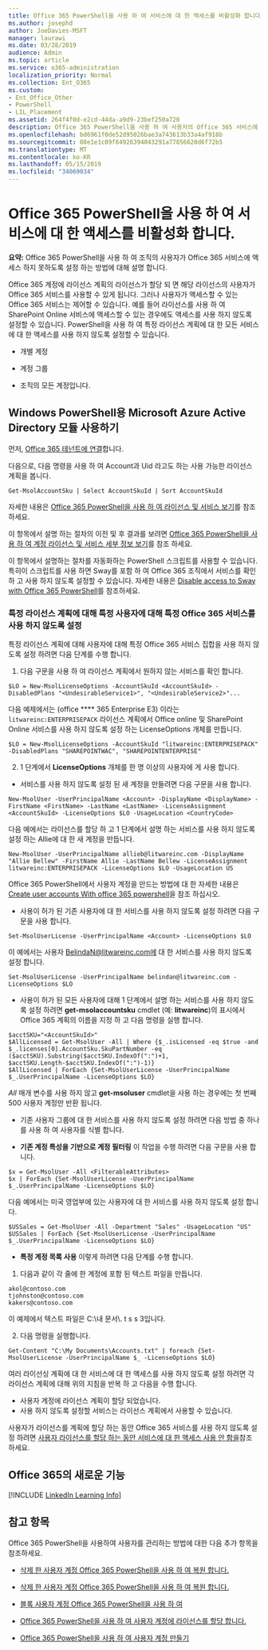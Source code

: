 ```yaml
---
title: Office 365 PowerShell을 사용 하 여 서비스에 대 한 액세스를 비활성화 합니다.
ms.author: josephd
author: JoeDavies-MSFT
manager: laurawi
ms.date: 03/28/2019
audience: Admin
ms.topic: article
ms.service: o365-administration
localization_priority: Normal
ms.collection: Ent_O365
ms.custom:
- Ent_Office_Other
- PowerShell
- LIL_Placement
ms.assetid: 264f4f0d-e2cd-44da-a9d9-23bef250a720
description: Office 365 PowerShell을 사용 하 여 사용자의 Office 365 서비스에 대 한 액세스를 사용 하지 않도록 설정 합니다.
ms.openlocfilehash: bd6961f0de52d95026bae3a743613b33a4af918b
ms.sourcegitcommit: 08e1e1c09f64926394043291a77856620d6f72b5
ms.translationtype: MT
ms.contentlocale: ko-KR
ms.lasthandoff: 05/15/2019
ms.locfileid: "34069034"
---
```

# <a name="disable-access-to-services-with-office-365-powershell"></a>Office 365 PowerShell을 사용 하 여 서비스에 대 한 액세스를 비활성화 합니다.

**요약:** Office 365 PowerShell을 사용 하 여 조직의 사용자가 Office 365 서비스에 액세스 하지 못하도록 설정 하는 방법에 대해 설명 합니다.
  
Office 365 계정에 라이선스 계획의 라이선스가 할당 되 면 해당 라이선스의 사용자가 Office 365 서비스를 사용할 수 있게 됩니다. 그러나 사용자가 액세스할 수 있는 Office 365 서비스는 제어할 수 있습니다. 예를 들어 라이선스를 사용 하 여 SharePoint Online 서비스에 액세스할 수 있는 경우에도 액세스를 사용 하지 않도록 설정할 수 있습니다. PowerShell을 사용 하 여 특정 라이선스 계획에 대 한 모든 서비스에 대 한 액세스를 사용 하지 않도록 설정할 수 있습니다.

- 개별 계정
    
- 계정 그룹
    
- 조직의 모든 계정입니다.

## <a name="use-the-microsoft-azure-active-directory-module-for-windows-powershell"></a>Windows PowerShell용 Microsoft Azure Active Directory 모듈 사용하기

먼저, [Office 365 테넌트에 연결](connect-to-office-365-powershell.md#connect-with-the-microsoft-azure-active-directory-module-for-windows-powershell)합니다.

다음으로, 다음 명령을 사용 하 여 Account과 Uid 라고도 하는 사용 가능한 라이선스 계획을 봅니다.

```
Get-MsolAccountSku | Select AccountSkuId | Sort AccountSkuId
```

자세한 내용은 [Office 365 PowerShell을 사용 하 여 라이선스 및 서비스 보기](view-licenses-and-services-with-office-365-powershell.md)를 참조 하세요.
    
이 항목에서 설명 하는 절차의 이전 및 후 결과를 보려면 [Office 365 PowerShell을 사용 하 여 계정 라이선스 및 서비스 세부 정보 보기](view-account-license-and-service-details-with-office-365-powershell.md)를 참조 하세요.
    
이 항목에서 설명하는 절차를 자동화하는 PowerShell 스크립트를 사용할 수 있습니다. 특히이 스크립트를 사용 하면 Sway를 포함 하 여 Office 365 조직에서 서비스를 확인 하 고 사용 하지 않도록 설정할 수 있습니다. 자세한 내용은 [Disable access to Sway with Office 365 PowerShell](disable-access-to-sway-with-office-365-powershell.md)를 참조하세요.
    
    
### <a name="disable-specific-office-365-services-for-specific-users-for-a-specific-licensing-plan"></a>특정 라이선스 계획에 대해 특정 사용자에 대해 특정 Office 365 서비스를 사용 하지 않도록 설정
  
특정 라이선스 계획에 대해 사용자에 대해 특정 Office 365 서비스 집합을 사용 하지 않도록 설정 하려면 다음 단계를 수행 합니다.
  
1. 다음 구문을 사용 하 여 라이선스 계획에서 원하지 않는 서비스를 확인 합니다.
    
  ```
  $LO = New-MsolLicenseOptions -AccountSkuId <AccountSkuId> -DisabledPlans "<UndesirableService1>", "<UndesirableService2>"...
  ```

  다음 예제에서는 (office **** 365 Enterprise E3) 이라는 `litwareinc:ENTERPRISEPACK` 라이선스 계획에서 Office online 및 SharePoint Online 서비스를 사용 하지 않도록 설정 하는 LicenseOptions 개체를 만듭니다.
    
  ```
  $LO = New-MsolLicenseOptions -AccountSkuId "litwareinc:ENTERPRISEPACK" -DisabledPlans "SHAREPOINTWAC", "SHAREPOINTENTERPRISE"
  ```

2. 1 단계에서 **LicenseOptions** 개체를 한 명 이상의 사용자에 게 사용 합니다.
    
  - 서비스를 사용 하지 않도록 설정 된 새 계정을 만들려면 다음 구문을 사용 합니다.
    
  ```
  New-MsolUser -UserPrincipalName <Account> -DisplayName <DisplayName> -FirstName <FirstName> -LastName <LastName> -LicenseAssignment <AccountSkuId> -LicenseOptions $LO -UsageLocation <CountryCode>
  ```

  다음 예에서는 라이선스를 할당 하 고 1 단계에서 설명 하는 서비스를 사용 하지 않도록 설정 하는 Allie에 대 한 새 계정을 만듭니다.
    
  ```
  New-MsolUser -UserPrincipalName allieb@litwareinc.com -DisplayName "Allie Bellew" -FirstName Allie -LastName Bellew -LicenseAssignment litwareinc:ENTERPRISEPACK -LicenseOptions $LO -UsageLocation US
  ```

  Office 365 PowerShell에서 사용자 계정을 만드는 방법에 대 한 자세한 내용은 [Create user accounts With office 365 powershell](create-user-accounts-with-office-365-powershell.md)을 참조 하십시오.
    
  - 사용이 허가 된 기존 사용자에 대 한 서비스를 사용 하지 않도록 설정 하려면 다음 구문을 사용 합니다.
    
  ```
  Set-MsolUserLicense -UserPrincipalName <Account> -LicenseOptions $LO
  ```

  이 예에서는 사용자 BelindaN@litwareinc.com에 대 한 서비스를 사용 하지 않도록 설정 합니다.
    
  ```
  Set-MsolUserLicense -UserPrincipalName belindan@litwareinc.com -LicenseOptions $LO
  ```

  - 사용이 허가 된 모든 사용자에 대해 1 단계에서 설명 하는 서비스를 사용 하지 않도록 설정 하려면 **get-msolaccountsku** cmdlet (예: **litwareinc**)의 표시에서 Office 365 계획의 이름을 지정 하 고 다음 명령을 실행 합니다.
    
  ```
  $acctSKU="<AccountSkuId>"
  $AllLicensed = Get-MsolUser -All | Where {$_.isLicensed -eq $true -and $_.licenses[0].AccountSku.SkuPartNumber -eq ($acctSKU).Substring($acctSKU.IndexOf(":")+1, $acctSKU.Length-$acctSKU.IndexOf(":")-1)}
  $AllLicensed | ForEach {Set-MsolUserLicense -UserPrincipalName $_.UserPrincipalName -LicenseOptions $LO}
  ```

  _All_ 매개 변수를 사용 하지 않고 **get-msoluser** cmdlet을 사용 하는 경우에는 첫 번째 500 사용자 계정만 반환 됩니다.


  - 기존 사용자 그룹에 대 한 서비스를 사용 하지 않도록 설정 하려면 다음 방법 중 하나를 사용 하 여 사용자를 식별 합니다.
    
  - **기존 계정 특성을 기반으로 계정 필터링** 이 작업을 수행 하려면 다음 구문을 사용 합니다.
    
  ```
  $x = Get-MsolUser -All <FilterableAttributes>
  $x | ForEach {Set-MsolUserLicense -UserPrincipalName $_.UserPrincipalName -LicenseOptions $LO}
  ```

  다음 예에서는 미국 영업부에 있는 사용자에 대 한 서비스를 사용 하지 않도록 설정 합니다.
    
  ```
  $USSales = Get-MsolUser -All -Department "Sales" -UsageLocation "US"
  $USSales | ForEach {Set-MsolUserLicense -UserPrincipalName $_.UserPrincipalName -LicenseOptions $LO}
  ```

  - **특정 계정 목록 사용** 이렇게 하려면 다음 단계를 수행 합니다.
    
1. 다음과 같이 각 줄에 한 계정에 포함 된 텍스트 파일을 만듭니다.
    
  ```
  akol@contoso.com
  tjohnston@contoso.com
  kakers@contoso.com
  ```

  이 예제에서 텍스트 파일은 C:\\내 문서\\. t s s 3입니다.
    
2. 다음 명령을 실행합니다.
    
  ```
  Get-Content "C:\My Documents\Accounts.txt" | foreach {Set-MsolUserLicense -UserPrincipalName $_ -LicenseOptions $LO}
  ```

여러 라이선싱 계획에 대 한 서비스에 대 한 액세스를 사용 하지 않도록 설정 하려면 각 라이선스 계획에 대해 위의 지침을 반복 하 고 다음을 수행 합니다.

- 사용자 계정에 라이선스 계획이 할당 되었습니다.
- 사용 하지 않도록 설정할 서비스는 라이선스 계획에서 사용할 수 있습니다.

사용자가 라이선스를 계획에 할당 하는 동안 Office 365 서비스를 사용 하지 않도록 설정 하려면 [사용자 라이선스를 할당 하는 동안 서비스에 대 한 액세스 사용 안 함을](disable-access-to-services-while-assigning-user-licenses.md)참조 하세요.


## <a name="new-to-office-365"></a>Office 365의 새로운 기능
<a name="LinkedIn"> </a>

[!INCLUDE [LinkedIn Learning Info](../common/office/linkedin-learning-info.md)]
   
## <a name="see-also"></a>참고 항목
<a name="SeeAlso"> </a>

Office 365 PowerShell을 사용하여 사용자를 관리하는 방법에 대한 다음 추가 항목을 참조하세요.
  
- [삭제 한 사용자 계정 Office 365 PowerShell을 사용 하 여 복원 합니다.](delete-and-restore-user-accounts-with-office-365-powershell.md)
    
- [삭제 한 사용자 계정 Office 365 PowerShell을 사용 하 여 복원 합니다.](delete-and-restore-user-accounts-with-office-365-powershell.md)
    
- [블록 사용자 계정 Office 365 PowerShell을 사용 하 여](block-user-accounts-with-office-365-powershell.md)
    
- [Office 365 PowerShell을 사용 하 여 사용자 계정에 라이선스를 할당 합니다.](assign-licenses-to-user-accounts-with-office-365-powershell.md)
    
- [Office 365 PowerShell을 사용 하 여 사용자 계정 만들기](create-user-accounts-with-office-365-powershell.md)
    
